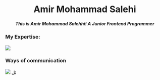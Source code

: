 <div align="center">
  <h1>Amir Mohammad Salehi</h1>
  <h5>This is Amir Mohammad Salehhi! A Junior Frontend Programmer</h5>
</div>
<h3>My Expertise:</h3>
<img src="https://skillicons.dev/icons?i=html,css,bootstrap,git,github,js,ts,tailwind,figma,ai,ps,react"/>
<h3>Ways of communication</h3>
<img src="https://skillicons.dev/icons?i=instagram,linkedin,gmail"/>
ئل    
